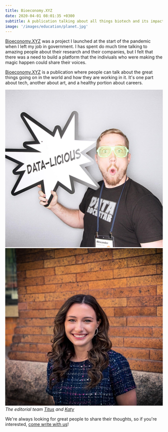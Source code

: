 ```yaml
---
title: Bioeconomy.XYZ
date: 2020-04-01 08:01:35 +0300
subtitle: A publication talking about all things biotech and its impact on the world
image: '/images/education/planet.jpg'
---
```


<a href="http://bioeconomy.xyz/" target="_blank">Bioeconomy.XYZ</a> was a project I launched at the start of the pandemic when I left my job in government. I has spent do much time talking to amazing people about their research and their companies, but I felt that there was a need to build a platform that the indiviuals who were making the magic happen could share their voices.

<a href="http://bioeconomy.xyz/" target="_blank">Bioeconomy.XYZ</a> is a publication where people can talk about the great things going on in the world and how they are working in it. It's one part about tech, another about art, and a healthy portion about careers.

<div class="gallery-box">
  <div class="gallery">
    <img src="/images/titus/datalicious.jpg" loading="lazy" alt="Project">
    <img src="/images/people/katy.jpg" loading="lazy" alt="Project">
  </div>
  <em>The editorial team <a href="https://www.linkedin.com/in/alexandertitus/" target="_blank">Titus</a> and <a href="https://www.linkedin.com/in/kathrynehamilton96/" target="_blank">Katy</a></em>
</div>

We're always looking for great people to share their thoughts, so if you're interested, <a href="https://medium.com/bioeconomy-xyz/write-for-bioeconomy-xyz-c66c1c4bda0c" target="_blank">come write with us</a>!
